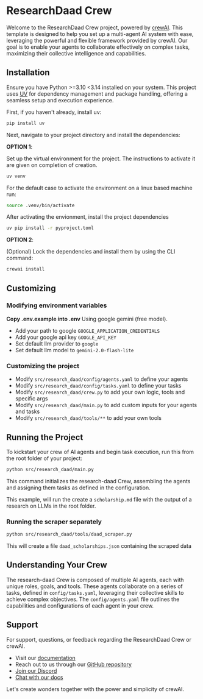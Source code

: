 # ResearchDaad Crew

Welcome to the ResearchDaad Crew project, powered by [crewAI](https://crewai.com). This template is designed to help you set up a multi-agent AI system with ease, leveraging the powerful and flexible framework provided by crewAI. Our goal is to enable your agents to collaborate effectively on complex tasks, maximizing their collective intelligence and capabilities.

## Installation

Ensure you have Python >=3.10 <3.14 installed on your system. This project uses [UV](https://docs.astral.sh/uv/) for dependency management and package handling, offering a seamless setup and execution experience.

First, if you haven't already, install uv:

```bash
pip install uv
```

Next, navigate to your project directory and install the dependencies:

**OPTION 1**:

Set up the virtual environment for the project. The instructions to activate it are given on completion of creation.
```bash
uv venv
```
For the default case to activate the environment on a linux based machine run:
```bash
source .venv/bin/activate
```
After activating the envionment, install the project dependencies
```bash
uv pip install -r pyproject.toml
```

**OPTION 2**:

(Optional) Lock the dependencies and install them by using the CLI command:
```bash
crewai install
```

## Customizing
### Modifying environment variables
**Copy .env.example into .env**
Using google gemini (free model).
- Add your path to google `GOOGLE_APPLICATION_CREDENTIALS`
- Add your google api key `GOOGLE_API_KEY`
- Set default llm provider to `google`
- Set default llm model to `gemini-2.0-flash-lite`

### Customizing the project
- Modify `src/research_daad/config/agents.yaml` to define your agents
- Modify `src/research_daad/config/tasks.yaml` to define your tasks
- Modify `src/research_daad/crew.py` to add your own logic, tools and specific args
- Modify `src/research_daad/main.py` to add custom inputs for your agents and tasks
- Modify `src/research_daad/tools/**` to add your own tools

## Running the Project

To kickstart your crew of AI agents and begin task execution, run this from the root folder of your project:

```bash
python src/research_daad/main.py
```

This command initializes the research-daad Crew, assembling the agents and assigning them tasks as defined in the configuration.

This example, will run the create a `scholarship.md` file with the output of a research on LLMs in the root folder.

### Running the scraper separately
```bash
python src/research_daad/tools/daad_scraper.py
```
This will create a file `daad_scholarships.json` containing the scraped data

## Understanding Your Crew

The research-daad Crew is composed of multiple AI agents, each with unique roles, goals, and tools. These agents collaborate on a series of tasks, defined in `config/tasks.yaml`, leveraging their collective skills to achieve complex objectives. The `config/agents.yaml` file outlines the capabilities and configurations of each agent in your crew.

## Support

For support, questions, or feedback regarding the ResearchDaad Crew or crewAI.
- Visit our [documentation](https://docs.crewai.com)
- Reach out to us through our [GitHub repository](https://github.com/joaomdmoura/crewai)
- [Join our Discord](https://discord.com/invite/X4JWnZnxPb)
- [Chat with our docs](https://chatg.pt/DWjSBZn)

Let's create wonders together with the power and simplicity of crewAI.

